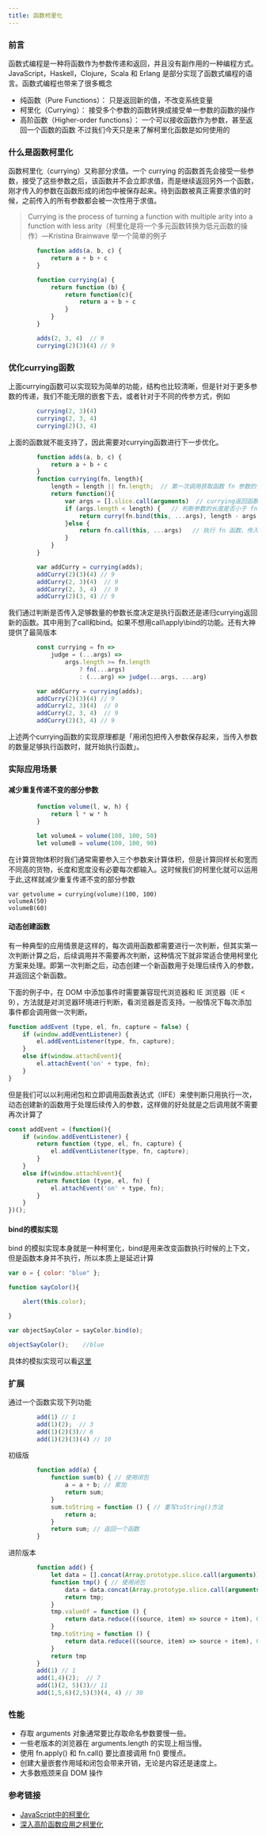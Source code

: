 ```yaml
---
title: 函数柯里化
---
```

### 前言
函数式编程是一种将函数作为参数传递和返回，并且没有副作用的一种编程方式。JavaScript，Haskell，Clojure，Scala 和 Erlang 是部分实现了函数式编程的语言。函数式编程也带来了很多概念
<!-- more -->
- 纯函数（Pure Functions）： 只是返回新的值，不改变系统变量
- 柯里化（Currying）： 接受多个参数的函数转换成接受单一参数的函数的操作
- 高阶函数（Higher-order functions）： 一个可以接收函数作为参数，甚至返回一个函数的函数
不过我们今天只是来了解柯里化函数是如何使用的

### 什么是函数柯里化
函数柯里化（currying）又称部分求值。一个 currying 的函数首先会接受一些参数，接受了这些参数之后，该函数并不会立即求值，而是继续返回另外一个函数，刚才传入的参数在函数形成的闭包中被保存起来。待到函数被真正需要求值的时候，之前传入的所有参数都会被一次性用于求值。
> Currying is the process of turning a function with multiple arity into a function with less arity（柯里化是将一个多元函数转换为低元函数的操作）—Kristina Brainwave
举一个简单的例子
```javascript
		function adds(a, b, c) {
			return a + b + c
		}

		function currying(a) {
			return function (b) {
				return function(c){
					return a + b + c
				}
			}
		}

		adds(2, 3, 4)  // 9
		currying(2)(3)(4) // 9
```

### 优化currying函数
上面currying函数可以实现较为简单的功能，结构也比较清晰，但是针对于更多参数的传递，我们不能无限的嵌套下去，或者针对于不同的传参方式，例如
```javascript
		currying(2, 3)(4)
		currying(2, 3, 4)
		currying(2)(3, 4)
```
上面的函数就不能支持了，因此需要对currying函数进行下一步优化。
```javascript
		function adds(a, b, c) {
			return a + b + c
		}
		function currying(fn, length){
			length = length || fn.length;  // 第一次调用获取函数 fn 参数的长度，后续调用获取 fn 剩余参数的长度
			return function(){
				var args = [].slice.call(arguments)  // currying返回函数接受的参数
				if (args.length < length) {   // 判断参数的长度是否小于 fn 剩余参数需要接收的长度
					return curry(fn.bind(this, ...args), length - args.length)  // 递归 currying 函数，新的 fn 为 bind 返回的新函数（bind 绑定了 ...args 参数，未执行），新的 length 为 fn 剩余参数的长度
				}else {
					return fn.call(this, ...args)   // 执行 fn 函数，传入新函数的参数
				}
			}
		}

		var addCurry = currying(adds);
		addCurry(2)(3)(4) // 9
		addCurry(2, 3)(4)  // 9
		addCurry(2, 3, 4)  // 9
		addCurry(2)(3, 4) // 9
```
我们通过判断是否传入足够数量的参数长度决定是执行函数还是递归currying返回新的函数。其中用到了call和bind。如果不想用call\apply\bind的功能。还有大神提供了最简版本
```javascript
		const currying = fn =>
			judge = (...args) =>
				args.length >= fn.length
					? fn(...args)
					: (...arg) => judge(...args, ...arg)

		var addCurry = currying(adds);
		addCurry(2)(3)(4) // 9
		addCurry(2, 3)(4)  // 9
		addCurry(2, 3, 4)  // 9
		addCurry(2)(3, 4) // 9
```
上述两个currying函数的实现原理都是「用闭包把传入参数保存起来，当传入参数的数量足够执行函数时，就开始执行函数」。

### 实际应用场景
#### 减少重复传递不变的部分参数
```javascript
		function volume(l, w, h) {
			return l * w * h
		}

		let volumeA = volume(100, 100, 50)
		let volumeB = volume(100, 100, 90)
```
在计算货物体积时我们通常需要参入三个参数来计算体积，但是计算同样长和宽而不同高的货物，长度和宽度没有必要每次都输入。这时候我们的柯里化就可以运用于此,这样就减少重复传递不变的部分参数
```
var getvolume = currying(volume)(100, 100)
volumeA(50)
volumeB(60)
```
#### 动态创建函数
有一种典型的应用情景是这样的，每次调用函数都需要进行一次判断，但其实第一次判断计算之后，后续调用并不需要再次判断，这种情况下就非常适合使用柯里化方案来处理。即第一次判断之后，动态创建一个新函数用于处理后续传入的参数，并返回这个新函数。

下面的例子中，在 DOM 中添加事件时需要兼容现代浏览器和 IE 浏览器（IE < 9），方法就是对浏览器环境进行判断，看浏览器是否支持。一般情况下每次添加事件都会调用做一次判断。
```javascript
function addEvent (type, el, fn, capture = false) {
    if (window.addEventListener) {
        el.addEventListener(type, fn, capture);
    }
    else if(window.attachEvent){
        el.attachEvent('on' + type, fn);
    }
}
```
但是我们可以以利用闭包和立即调用函数表达式（IIFE）来使判断只用执行一次，动态创建新的函数用于处理后续传入的参数，这样做的好处就是之后调用就不需要再次计算了
```javascript
const addEvent = (function(){
    if (window.addEventListener) {
        return function (type, el, fn, capture) {
            el.addEventListener(type, fn, capture);
        }
    }
    else if(window.attachEvent){
        return function (type, el, fn) {
            el.attachEvent('on' + type, fn);
        }
    }
})();
```

#### bind的模拟实现
bind 的模拟实现本身就是一种柯里化，bind是用来改变函数执行时候的上下文，但是函数本身并不执行，所以本质上是延迟计算
```javascript
var o = { color: "blue" };

function sayColor(){

    alert(this.color);

}

var objectSayColor = sayColor.bind(o);

objectSayColor();    //blue
```
具体的模拟实现可以看[这里](https://github.com/LuoShengMen/StudyNotes/issues/28)

### 扩展
通过一个函数实现下列功能
```javascript
		add(1) // 1
		add(1)(2);  // 3
		add(1)(2)(3)// 6
		add(1)(2)(3)(4) // 10 
```
初级版
```javascript
		function add(a) {
			function sum(b) { // 使用闭包
				a = a + b; // 累加
				return sum;
			}
			sum.toString = function () { // 重写toString()方法
				return a;
			}
			return sum; // 返回一个函数
		}
```
进阶版本
```javascript
		function add() {
			let data = [].concat(Array.prototype.slice.call(arguments))
			function tmp() { // 使用闭包
			    data = data.concat(Array.prototype.slice.call(arguments))
				return tmp;
			}
			tmp.valueOf = function () {
				return data.reduce(((source, item) => source + item), 0);
			}
			tmp.toString = function () {
				return data.reduce(((source, item) => source + item), 0);
			}
			return tmp
		}
		add(1) // 1
		add(1,4)(2);  // 7
		add(1)(2, 5)(3)// 11
		add(1,5,6)(2,5)(3)(4, 4) // 30

```

### 性能
- 存取 arguments 对象通常要比存取命名参数要慢一些。
- 一些老版本的浏览器在 arguments.length 的实现上相当慢。
- 使用 fn.apply() 和 fn.call() 要比直接调用 fn() 要慢点。
- 创建大量嵌套作用域和闭包会带来开销，无论是内容还是速度上。
- 大多数瓶颈来自 DOM 操作

### 参考链接
- [JavaScript中的柯里化](https://baijiahao.baidu.com/s?id=1616921113794110190&wfr=spider&for=pc)
- [深入高阶函数应用之柯里化](https://github.com/yygmind/blog/issues/37)